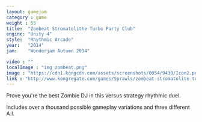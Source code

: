 ```yaml
---
layout: gamejam
category : game
weight : 55
title:  "Zombeat Stromatolithe Turbo Party Club"
engine: "Unity 4"
style:  "Rhythmic Arcade"
year:   "2014"
jam:    "Wonderjam Autumn 2014"

video : ""
localImage : "img_zombeat.png"
image : "https://cdn1.kongcdn.com/assets/screenshots/0054/9430/Icon2.png"
link : "http://www.kongregate.com/games/Sprawls/zombeat-stromatolite-turbo-party-club?acomplete=zombeat"
---
```

Prove you're the best Zombie DJ in this versus strategy rhythmic duel.

Includes over a thousand possible gameplay variations and three different A.I.